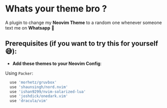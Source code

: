 # Whats your theme bro ?

A plugin to change my **Neovim Theme** to a random one whenever someone text me on **Whatsapp** 🎉

## Prerequisites (if you want to try this for yourself 😅):

- **Add these themes to your Neovim Config**:

Using `Packer`:

```lua
  use 'morhetz/gruvbox'
  use 'shaunsingh/nord.nvim'
  use 'ishan9299/nvim-solarized-lua'
  use 'joshdick/onedark.vim'
  use 'dracula/vim'
```
